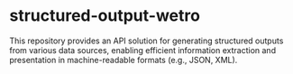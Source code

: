 # structured-output-wetro
This repository provides an API solution for generating structured outputs from various data sources, enabling efficient information extraction and presentation in machine-readable formats (e.g., JSON, XML).

